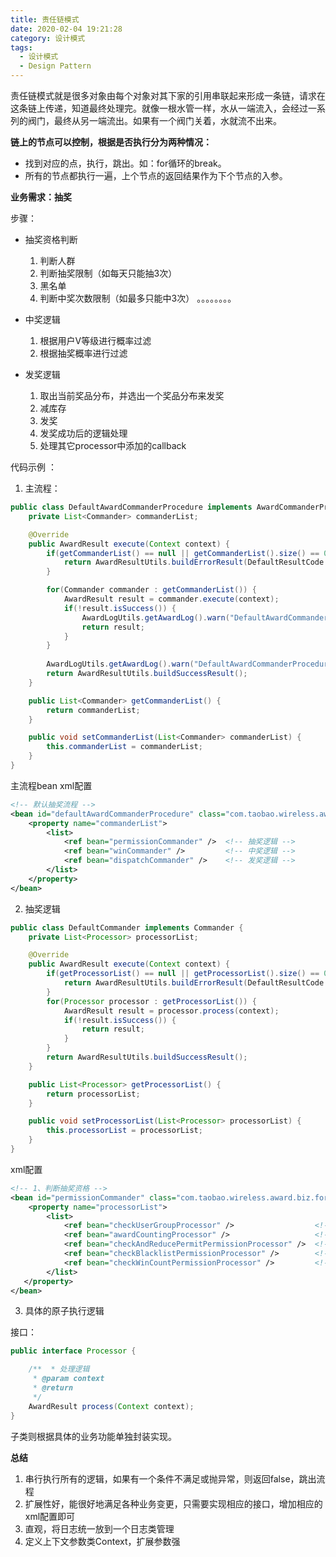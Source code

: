 ```yaml
---
title: 责任链模式
date: 2020-02-04 19:21:28
category: 设计模式
tags:
  - 设计模式
  - Design Pattern
---
```


责任链模式就是很多对象由每个对象对其下家的引用串联起来形成一条链，请求在这条链上传递，知道最终处理完。就像一根水管一样，水从一端流入，会经过一系列的阀门，最终从另一端流出。如果有一个阀门关着，水就流不出来。

**链上的节点可以控制，根据是否执行分为两种情况：**

- 找到对应的点，执行，跳出。如：for循环的break。
- 所有的节点都执行一遍，上个节点的返回结果作为下个节点的入参。

**业务需求：抽奖**

步骤：
- 抽奖资格判断	
    1. 判断人群	
    1. 判断抽奖限制（如每天只能抽3次）	
    1. 黑名单	
    1. 判断中奖次数限制（如最多只能中3次）	。。。。。。。。
    
- 中奖逻辑	
    1. 根据用户V等级进行概率过滤	
    1. 根据抽奖概率进行过滤

- 发奖逻辑	
    1. 取出当前奖品分布，并选出一个奖品分布来发奖	
    1. 减库存	
    1. 发奖	
    1. 发奖成功后的逻辑处理	
    1. 处理其它processor中添加的callback

代码示例 ：
1. 主流程：

```Java
public class DefaultAwardCommanderProcedure implements AwardCommanderProcdure {	
    private List<Commander> commanderList;

    @Override	
    public AwardResult execute(Context context) {		
        if(getCommanderList() == null || getCommanderList().size() == 0) {			
            return AwardResultUtils.buildErrorResult(DefaultResultCode.SYSTEM_ERROR);		
        }		

        for(Commander commander : getCommanderList()) {
            AwardResult result = commander.execute(context);			
            if(!result.isSuccess()) {				
                AwardLogUtils.getAwardLog().warn("DefaultAwardCommanderProcedure.execute() return false|context=" + context + "|awardResult=[" + result + "]");				
                return result;			
            }
        }		
            
        AwardLogUtils.getAwardLog().warn("DefaultAwardCommanderProcedure.execute() return success|context=[" + context + "]");
        return AwardResultUtils.buildSuccessResult();	
    }

    public List<Commander> getCommanderList() {		
        return commanderList;	
    }

    public void setCommanderList(List<Commander> commanderList) {		
        this.commanderList = commanderList;
    }
}
```

主流程bean xml配置

```xml
<!-- 默认抽奖流程 -->	
<bean id="defaultAwardCommanderProcedure" class="com.taobao.wireless.award.biz.forward.biz.procedure.impl.DefaultAwardCommanderProcedure">
    <property name="commanderList">             
        <list>                 
            <ref bean="permissionCommander" />  <!-- 抽奖逻辑 -->                
            <ref bean="winCommander" />         <!-- 中奖逻辑 -->                
            <ref bean="dispatchCommander" />    <!-- 发奖逻辑 -->        	
        </list>         
    </property> 		
</bean>
```

2. 抽奖逻辑

```Java
public class DefaultCommander implements Commander { 	
    private List<Processor> processorList;	

    @Override	
    public AwardResult execute(Context context) {		
        if(getProcessorList() == null || getProcessorList().size() == 0) {			
            return AwardResultUtils.buildErrorResult(DefaultResultCode.SYSTEM_ERROR);		
        }		
        for(Processor processor : getProcessorList()) {			
            AwardResult result = processor.process(context);			
            if(!result.isSuccess()) {				
                return result;			
            }		
        }		
        return AwardResultUtils.buildSuccessResult();	
    } 	

    public List<Processor> getProcessorList() {		
        return processorList;	
    } 	

    public void setProcessorList(List<Processor> processorList) {		
        this.processorList = processorList;	
    } 
}
```

xml配置

```xml
<!-- 1、判断抽奖资格 -->	
<bean id="permissionCommander" class="com.taobao.wireless.award.biz.forward.biz.commander.impl.PermissionCommander">
    <property name="processorList">            
        <list>            	
            <ref bean="checkUserGroupProcessor" />                  <!-- 判断人群 -->            	
            <ref bean="awardCountingProcessor" />                   <!-- 活动抽奖数计数 -->                
            <ref bean="checkAndReducePermitPermissionProcessor" />  <!-- 判断是否有抽奖权限，有则减权限 -->
            <ref bean="checkBlacklistPermissionProcessor" />        <!-- 黑名单 -->                
            <ref bean="checkWinCountPermissionProcessor" />         <!-- 判断中奖次数限制（如最多只能中3次） -->        	
        </list>         
   </property> 	
</bean>
```

3. 具体的原子执行逻辑

接口：

```Java
public interface Processor {	

    /**	 * 处理逻辑	 
     * @param context	 
     * @return	 
     */	
    AwardResult process(Context context);	
}
```

子类则根据具体的业务功能单独封装实现。

**总结**

1. 串行执行所有的逻辑，如果有一个条件不满足或抛异常，则返回false，跳出流程
1. 扩展性好，能很好地满足各种业务变更，只需要实现相应的接口，增加相应的xml配置即可
1. 直观，将日志统一放到一个日志类管理
1. 定义上下文参数类Context，扩展参数强